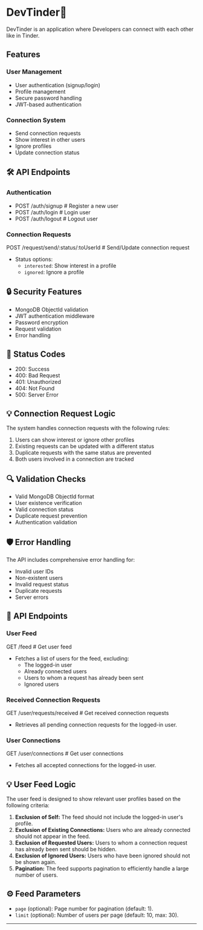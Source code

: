 # DevTinder🚀

DevTinder is an application where Developers can connect with each other like in Tinder.

## Features

### User Management
- User authentication (signup/login)
- Profile management
- Secure password handling
- JWT-based authentication

### Connection System
- Send connection requests
- Show interest in other users
- Ignore profiles
- Update connection status

## 🛠️ API Endpoints

### Authentication
- POST /auth/signup # Register a new user
- POST /auth/login # Login user
- POST /auth/logout # Logout user

### Connection Requests

POST /request/send/:status/:toUserId # Send/Update connection request

- Status options:
  - `interested`: Show interest in a profile
  - `ignored`: Ignore a profile

## 🔒 Security Features

- MongoDB ObjectId validation
- JWT authentication middleware
- Password encryption
- Request validation
- Error handling

## 🚦 Status Codes

- 200: Success
- 400: Bad Request
- 401: Unauthorized
- 404: Not Found
- 500: Server Error

## 💡 Connection Request Logic

The system handles connection requests with the following rules:
1. Users can show interest or ignore other profiles
2. Existing requests can be updated with a different status
3. Duplicate requests with the same status are prevented
4. Both users involved in a connection are tracked

## 🔍 Validation Checks

- Valid MongoDB ObjectId format
- User existence verification
- Valid connection status
- Duplicate request prevention
- Authentication validation

## 🛡️ Error Handling

The API includes comprehensive error handling for:
- Invalid user IDs
- Non-existent users
- Invalid request status
- Duplicate requests
- Server errors

## 🚀 API Endpoints

### User Feed

GET /feed # Get user feed
- Fetches a list of users for the feed, excluding:
    - The logged-in user
    - Already connected users
    - Users to whom a request has already been sent
    - Ignored users

### Received Connection Requests

GET /user/requests/received # Get received connection requests
- Retrieves all pending connection requests for the logged-in user.

### User Connections

GET /user/connections # Get user connections
- Fetches all accepted connections for the logged-in user.

## 💡 User Feed Logic

The user feed is designed to show relevant user profiles based on the following criteria:
1. **Exclusion of Self:** The feed should not include the logged-in user's profile.
2. **Exclusion of Existing Connections:** Users who are already connected should not appear in the feed.
3. **Exclusion of Requested Users:** Users to whom a connection request has already been sent should be hidden.
4. **Exclusion of Ignored Users:** Users who have been ignored should not be shown again.
5. **Pagination:** The feed supports pagination to efficiently handle a large number of users.

## ⚙️ Feed Parameters

- `page` (optional): Page number for pagination (default: 1).
- `limit` (optional): Number of users per page (default: 10, max: 30).

---
